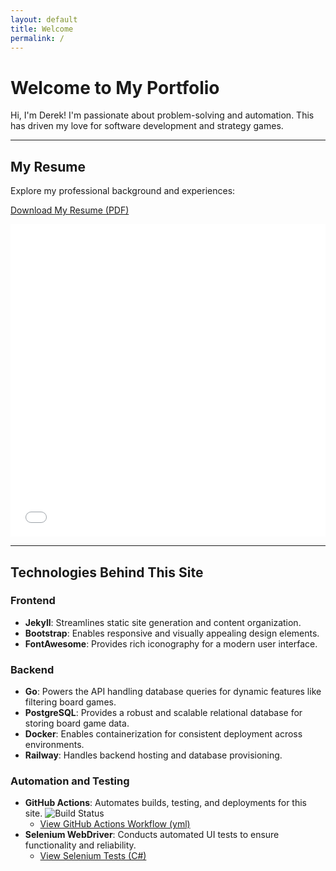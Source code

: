 ```yaml
---
layout: default
title: Welcome
permalink: /
---
```


# <i class="fas fa-user-circle"></i> Welcome to My Portfolio

Hi, I'm Derek! I'm passionate about problem-solving and automation. This has driven my love for software development and strategy games.

---

## <i class="fas fa-file-alt"></i> My Resume
Explore my professional background and experiences:
<p>
    <a href="/assets/pdf/DM_Resume_2024.pdf" download>
        <i class="fas fa-file-download"></i> Download My Resume (PDF)
    </a>
</p>

<iframe src="/assets/pdf/DM_Resume_2024.pdf" width="100%" height="500px" style="border: none;"></iframe>

---

## <i class="fas fa-laptop-code"></i> Technologies Behind This Site

### Frontend
- <i class="fas fa-code"></i> **Jekyll**: Streamlines static site generation and content organization.
- <i class="fas fa-mobile-alt"></i> **Bootstrap**: Enables responsive and visually appealing design elements.
- <i class="fas fa-icons"></i> **FontAwesome**: Provides rich iconography for a modern user interface.

### Backend
- <i class="fas fa-server"></i> **Go**: Powers the API handling database queries for dynamic features like filtering board games.
- <i class="fas fa-database"></i> **PostgreSQL**: Provides a robust and scalable relational database for storing board game data.
- <i class="fas fa-box-open"></i> **Docker**:  Enables containerization for consistent deployment across environments.
- <i class="fas fa-cloud"></i> **Railway**: Handles backend hosting and database provisioning.

### Automation and Testing
- <i class="fab fa-github"></i> **GitHub Actions**: Automates builds, testing, and deployments for this site.
  ![Build Status](https://github.com/drmDev/drmDev.github.io/actions/workflows/ci-cd.yml/badge.svg)
  - <a href="https://github.com/drmDev/drmDev.github.io/blob/main/.github/workflows/ci-cd.yml" target="_blank" rel="noopener noreferrer">
    <i class="fas fa-link"></i> View GitHub Actions Workflow (yml)
  </a>
- <i class="fas fa-bug"></i> **Selenium WebDriver**: Conducts automated UI tests to ensure functionality and reliability.
  - <a href="https://github.com/drmDev/drmDev.github.io/tree/main/SeleniumTests" target="_blank" rel="noopener noreferrer">
    <i class="fas fa-link"></i> View Selenium Tests (C#)
  </a>

